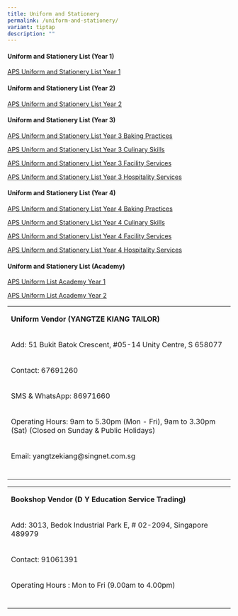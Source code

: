 ```yaml
---
title: Uniform and Stationery
permalink: /uniform-and-stationery/
variant: tiptap
description: ""
---
```

<h4><strong>Uniform and Stationery List (Year 1)</strong></h4>
<p><a href="/files/Uniform and Stationery/APS_Uniform_and_Stationery_List_Year_1.pdf" rel="noopener nofollow" target="_blank">APS Uniform and Stationery List Year 1</a>
</p>
<p></p>
<h4><strong>Uniform and Stationery List (Year 2)</strong></h4>
<p><a href="/files/Uniform and Stationery/APS_Uniform_and_Stationery_List_Year_2.pdf" rel="noopener nofollow" target="_blank">APS Uniform and Stationery List Year 2</a>
</p>
<p></p>
<h4><strong>Uniform and Stationery List (Year 3)</strong></h4>
<p><a href="/files/Uniform and Stationery/APS_Uniform_and_Stationery_List_Year_3_Baking_Practices.pdf" rel="noopener nofollow" target="_blank">APS Uniform and Stationery List Year 3 Baking Practices</a>
</p>
<p><a href="/files/Uniform and Stationery/APS_Uniform_and_Stationery_List_Year_3_Culinary_Skills.pdf" rel="noopener nofollow" target="_blank">APS Uniform and Stationery List Year 3 Culinary Skills</a>
</p>
<p><a href="/files/Uniform and Stationery/APS_Uniform_and_Stationery_List_Year_3_Facility_Services.pdf" rel="noopener nofollow" target="_blank">APS Uniform and Stationery List Year 3 Facility Services</a>
</p>
<p><a href="/files/Uniform and Stationery/APS_Uniform_and_Stationery_List_Year_3_Hospitality_Services.pdf" rel="noopener nofollow" target="_blank">APS Uniform and Stationery List Year 3 Hospitality Services</a>
</p>
<p></p>
<h4><strong>Uniform and Stationery List (Year 4)</strong></h4>
<p><a href="/files/Uniform and Stationery/APS_Uniform_and_Stationery_List_Year_4_Baking_Practices.pdf" rel="noopener nofollow" target="_blank">APS Uniform and Stationery List Year 4 Baking Practices</a>
</p>
<p><a href="/files/Uniform and Stationery/APS_Uniform_and_Stationery_List_Year_4_Culinary_Skills.pdf" rel="noopener nofollow" target="_blank">APS Uniform and Stationery List Year 4 Culinary Skills</a>
</p>
<p><a href="/files/Uniform and Stationery/APS_Uniform_and_Stationery_List_Year_4_Facility_Services.pdf" rel="noopener nofollow" target="_blank">APS Uniform and Stationery List Year 4 Facility Services</a>
</p>
<p><a href="/files/Uniform and Stationery/APS_Uniform_and_Stationery_List_Year_4_Hospitality_Services.pdf" rel="noopener nofollow" target="_blank">APS Uniform and Stationery List Year 4 Hospitality Services</a>
</p>
<p></p>
<h4><strong>Uniform and Stationery List (Academy)</strong></h4>
<p><a href="/files/Uniform and Stationery/APS_Uniform_List_Academy_Year_1.pdf" rel="noopener nofollow" target="_blank">APS Uniform List Academy Year 1</a>
</p>
<p><a href="/files/Uniform and Stationery/APS_Uniform_List_Academy_Year_2.pdf" rel="noopener nofollow" target="_blank">APS Uniform List Academy Year 2</a>
</p>
<p></p>
<p></p>
<table style="minWidth: 25px">
<colgroup>
<col>
</colgroup>
<tbody>
<tr>
<td rowspan="1" colspan="1">
<p><strong>Uniform Vendor (YANGTZE KIANG TAILOR)</strong>
</p>
</td>
</tr>
<tr>
<td rowspan="1" colspan="1">
<p>Add: 51 Bukit Batok Crescent, #05-14 Unity Centre, S 658077</p>
</td>
</tr>
<tr>
<td rowspan="1" colspan="1">
<p>Contact: 67691260</p>
</td>
</tr>
<tr>
<td rowspan="1" colspan="1">
<p>SMS &amp; WhatsApp: 86971660</p>
</td>
</tr>
<tr>
<td rowspan="1" colspan="1">
<p>Operating Hours: 9am to 5.30pm (Mon - Fri), 9am to 3.30pm (Sat) (Closed
on Sunday &amp; Public Holidays)</p>
</td>
</tr>
<tr>
<td rowspan="1" colspan="1">
<p>Email: <a rel="noopener noreferrer nofollow" target="_blank">yangtzekiang@singnet.com.sg</a>
</p>
</td>
</tr>
<tr>
<td rowspan="1" colspan="1">
<p></p>
</td>
</tr>
</tbody>
</table>
<p></p>
<table style="minWidth: 25px">
<colgroup>
<col>
</colgroup>
<tbody>
<tr>
<td rowspan="1" colspan="1">
<p><strong>Bookshop Vendor (D Y Education Service Trading)</strong>
</p>
</td>
</tr>
<tr>
<td rowspan="1" colspan="1">
<p>Add: 3013, Bedok Industrial Park E, # 02-2094, Singapore 489979</p>
</td>
</tr>
<tr>
<td rowspan="1" colspan="1">
<p>Contact: 91061391</p>
</td>
</tr>
<tr>
<td rowspan="1" colspan="1">
<p>Operating Hours : Mon to Fri (9.00am to 4.00pm)</p>
</td>
</tr>
<tr>
<td rowspan="1" colspan="1">
<p></p>
</td>
</tr>
</tbody>
</table>
<p></p>
<p></p>